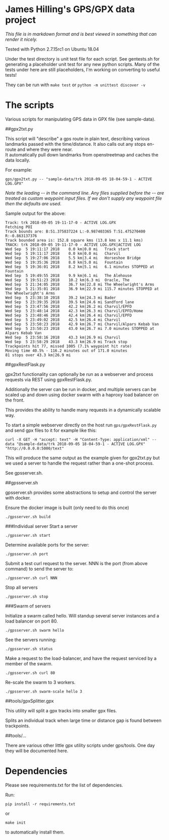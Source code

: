 
# James Hilling's GPS/GPX data project

*This file is in markdown format and is best viewed in something that can render it nicely.* 

Tested with Python 2.7.15rc1 on Ubuntu 18.04

Under the test directory is unit test file for each script. See gentests.sh for generating
a placeholder unit test for any new python scripts.  Many of the tests under here are 
still placeholders, I'm working on converting to useful tests!

They can be run with `make test` or `python -m unittest discover -v`

# The scripts
Various scripts for manipulating GPS data in GPX file (see sample-data).

##gpx2txt.py

This script will "describe" a gps route in plain text, describing various 
landmarks passed with the time/distance.  It also calls out any stops en-route and where they were near.  
It automatically pull down landmarks from openstreetmap and caches the data locally.

For example:
 ```
 gps/gpx2txt.py -- "sample-data/trk 2018-09-05 18-04-59-1 - ACTIVE LOG.GPX"
 ```

*Note the leading -- in the command line.   Any files supplied before the -- are treated as 
custom waypoint input files.   If we don't supply any waypoint file then the defaults are used.*

Sample output for the above:

```
Track: trk 2018-09-05 19-11-17-0 - ACTIVE LOG.GPX
Fetching POI
Track bounds are: B:51.375837224 L:-0.987403365	T:51.475270400 R:-0.863137376
Track bounded area is: 152.8 square kms (13.8 kms x 11.1 kms)
TRACK: trk 2018-09-05 19-11-17-0 - ACTIVE LOG.GPX|ACTIVE LOG
Wed Sep  5 19:11:17 2018	0.0 km|0.0 mi	Track start
Wed Sep  5 19:11:17 2018	0.0 km|0.0 mi	Charvil
Wed Sep  5 19:27:06 2018	5.5 km|3.4 mi	Horseshoe Bridge
Wed Sep  5 19:35:36 2018	8.0 km|5.0 mi	Fountain
Wed Sep  5 19:36:01 2018	8.2 km|5.1 mi	6.1 minutes STOPPED at Fountain 
Wed Sep  5 19:49:55 2018	9.9 km|6.1 mi	The Alehouse
Wed Sep  5 19:51:23 2018	10.2 km|6.3 mi	Oracle, The
Wed Sep  5 21:34:05 2018	36.7 km|22.8 mi	The Wheelwright's Arms
Wed Sep  5 21:35:01 2018	36.9 km|22.9 mi	115.7 minutes STOPPED at The Wheelwright's Arms 
Wed Sep  5 23:38:10 2018	39.2 km|24.3 mi	Bader
Wed Sep  5 23:39:35 2018	39.5 km|24.6 mi	Sandford lane
Wed Sep  5 23:47:56 2018	42.2 km|26.2 mi	Charvil/EPFD
Wed Sep  5 23:48:14 2018	42.3 km|26.3 mi	Charvil/EPFD/Home
Wed Sep  5 23:48:46 2018	42.4 km|26.4 mi	Charvil/EPFD
Wed Sep  5 23:49:02 2018	42.5 km|26.4 mi	Charvil
Wed Sep  5 23:50:23 2018	42.9 km|26.7 mi	Charvil/Alpars Kebab Van
Wed Sep  5 23:50:23 2018	43.0 km|26.7 mi	7.0 minutes STOPPED at Alpars Kebab Van 
Wed Sep  5 23:58:16 2018	43.3 km|26.9 mi	Charvil
Wed Sep  5 23:58:29 2018	43.3 km|26.9 mi	Track stop
Trackpoints hit 77, missed 1005 (7.1% waypoint hit rate)
Moving time 40.5% - 116.2 minutes out of 171.0 minutes
81 stops over 43.3 km|26.9 mi
```

##gpxRestFlask.py

gpx2txt functionality can optionally be run as a webserver and process requests via REST using gpxRestFlask.py.

Additionally the server can be run in docker, and multiple servers can be scaled up 
and down using docker swarm with a haproxy load balancer on the front.

This provides the ability to handle many requests in a dynamically scalable way.   

To start a simple webserver directly on the host run `gps/gpxRestFlask.py`
and send gpx files to it for example like this:

```curl -X GET -H "accept: text" -H "Content-Type: application/xml" --data "@sample-data/trk 2018-09-05 18-04-59-1 - ACTIVE LOG.GPX" "http://0.0.0.0:5000/text"```

This will produce the same output as the example given for gpx2txt.py
but we used a server to handle the request rather than a one-shot process.

See gpsserver.sh.

##gpsserver.sh

gpsserver.sh provides some abstractions to setup and control the server with docker.

Ensure the docker image is built (only need to do this once)
```
./gpsserver.sh build
``` 

###Individual server
Start a server
```
./gpsserver.sh start
```

Determine available ports for the server:
```
./gpsserver.sh port
```

Submit a test curl request to the server. NNN is the port (from above command) to send the server to:
```
./gpsserver.sh curl NNN
```

Stop all servers
```
./gpsserver.sh stop
```

###Swarm of servers

Initialize a swarm called hello.  Will standup several server instances and a load balancer on port 80.
```
./gpsserver.sh swarm hello
```

See the servers running:
```
./gpsserver.sh status
```

Make a request to the load-balancer, and have the request serviced by a member of the swarm.
```
./gpsserver.sh curl 80
```

Re-scale the swarm to 3 workers. 
```
./gpsserver.sh swarm-scale hello 3
```


##tools/gpxSplitter.gpx

This utility will split a gpx tracks into smaller gpx files.

Splits an individual track when large time or distance gap is found between trackpoints.


##tools/...

There are various other little gpx utility scripts under gps/tools. One day they will be documented here.


# Dependencies

Please see requirements.txt for the list of dependencies.

Run:

`pip install -r requirements.txt` 

or 

`make init`

to automatically install them.
